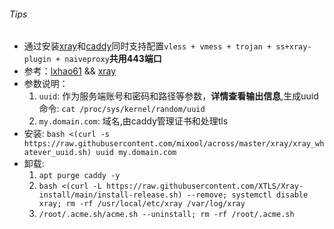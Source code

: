 ###### Tips
* 通过安装[xray](https://github.com/XTLS/Xray-core/releases)和[caddy](https://github.com/caddyserver/caddy/releases)同时支持配置`vless + vmess + trojan + ss+xray-plugin + naiveproxy`**共用443端口**  
* 参考：[lxhao61](https://github.com/lxhao61/integrated-examples) && [xray](https://github.com/XTLS/Xray-examples)  
* 参数说明：
  1. `uuid`: 作为服务端账号和密码和路径等参数，**详情查看输出信息**,生成uuid命令: `cat /proc/sys/kernel/random/uuid`
  2. `my.domain.com`: 域名,由caddy管理证书和处理tls
* 安装: `bash <(curl -s https://raw.githubusercontent.com/mixool/across/master/xray/xray_whatever_uuid.sh) uuid my.domain.com`
* 卸载: 
  1. `apt purge caddy -y`
  2. `bash <(curl -L https://raw.githubusercontent.com/XTLS/Xray-install/main/install-release.sh) --remove; systemctl disable xray; rm -rf /usr/local/etc/xray /var/log/xray`
  3. `/root/.acme.sh/acme.sh --uninstall; rm -rf /root/.acme.sh`
